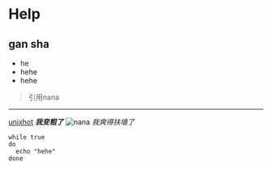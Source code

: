 # Help
## gan sha

* he
* hehe
* hehe

> 引用nana
***
[unixhot](http://www.unixhot.com)
***我变粗了***
![nana](https://timgsa.baidu.com/timg?image&quality=80&size=b9999_10000&sec=1584366538363&di=9f84754189a945b046473167ba235b75&imgtype=0&src=http%3A%2F%2Fimg.pconline.com.cn%2Fimages%2Fupload%2Fupc%2Ftx%2Fitbbs%2F1406%2F21%2Fc6%2F35513519_1403329256159_mthumb.jpg)
*我爽得扶墙了*

	while true
	do
	  echo "hehe"
	done

